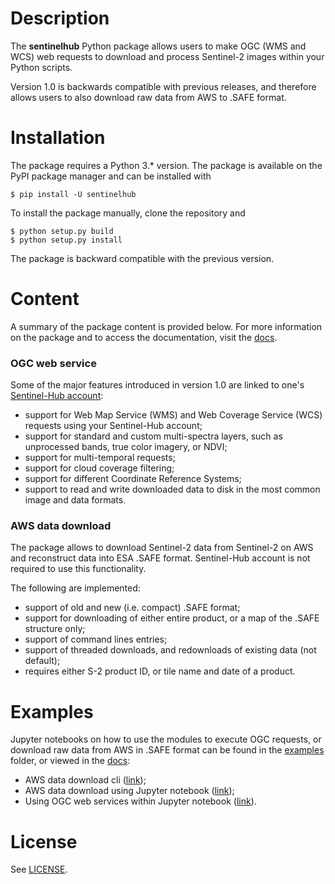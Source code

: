 # Description

The **sentinelhub** Python package allows users to make OGC (WMS and WCS)
web requests to download and process Sentinel-2 images within your Python
scripts.

Version 1.0 is backwards compatible with previous releases,
and therefore allows users to also download raw data from AWS to .SAFE
format.

# Installation

The package requires a Python 3.\* version. The package is available on
the PyPI package manager and can be installed with

```
$ pip install -U sentinelhub
```

To install the package manually, clone the repository and
```
$ python setup.py build
$ python setup.py install
```

The package is backward compatible with the previous version.

# Content

A summary of the package content is provided below. For more information
on the package and to access the documentation, visit the [docs](http://sentinelhub-py.readthedocs.io/).

### OGC web service

Some of the major features introduced in version 1.0 are linked to one's [Sentinel-Hub account](https://services.sentinel-hub.com/oauth/subscription):
 * support for Web Map Service (WMS) and Web Coverage Service (WCS) requests using your Sentinel-Hub account;
 * support for standard and custom multi-spectra layers, such as unprocessed
 bands, true color imagery, or NDVI;
 * support for multi-temporal requests;
 * support for cloud coverage filtering;
 * support for different Coordinate Reference Systems;
 * support to read and write downloaded data to disk in the most common
 image and data formats.


### AWS data download

The package allows to download Sentinel-2 data from Sentinel-2 on AWS
and reconstruct data into ESA .SAFE format. Sentinel-Hub account is not required to use this functionality.

The following are implemented:
 * support of old and new (i.e. compact) .SAFE format;
 * support for downloading of either entire product, or a map of the .SAFE
 structure only;
 * support of command lines entries;
 * support of threaded downloads, and redownloads of existing data (not default);
 * requires either S-2 product ID, or tile name and date of a product.

# Examples

Jupyter notebooks on how to use the modules to execute OGC requests, or
download raw data from AWS in .SAFE format can be found in the [examples](examples/)
folder, or viewed in the [docs](http://sentinelhub-py.readthedocs.io/):
 * AWS data download cli ([link](http://sentinelhub-py.readthedocs.io/en/latest/aws_cli.html));
 * AWS data download using Jupyter notebook ([link](http://sentinelhub-py.readthedocs.io/en/latest/examples/aws_request.html));
 * Using OGC web services within Jupyter notebook ([link](http://sentinelhub-py.readthedocs.io/en/latest/examples/ogc_request.html)).

# License

See [LICENSE](LICENSE.md).
